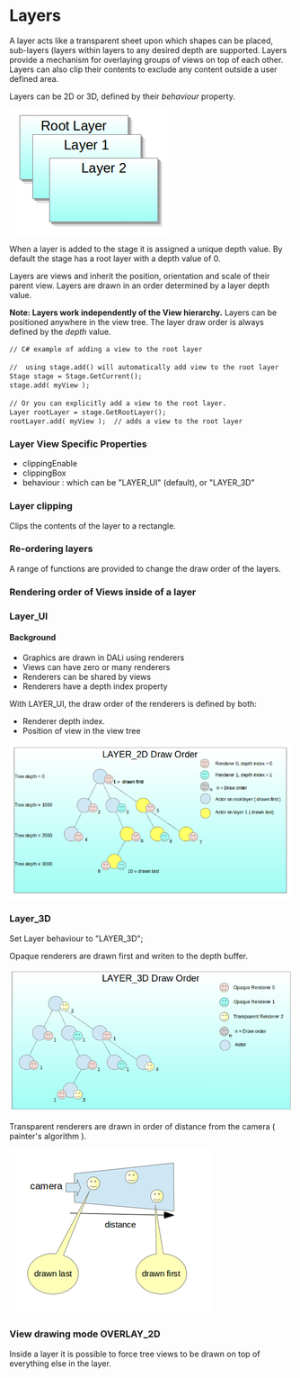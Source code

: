 # Layers

A layer acts like a transparent sheet upon which shapes can be placed, sub-layers (layers within layers to any desired depth
are supported. Layers provide a mechanism for overlaying groups of views on top of each other.
Layers can also clip their contents to exclude any content outside a user defined area.

Layers can be 2D or 3D, defined by their _behaviour_ property.
  
 ![ ](layers.png)
  
When a layer is added to the stage it is assigned a unique depth value. By default the stage has a root layer
with a depth value of 0.
  
Layers are views and inherit the position, orientation and scale of their parent view.
Layers are drawn in an order determined by a layer depth value.
 
**Note: Layers work independently of the View hierarchy.**
Layers can be positioned anywhere in the view tree. The layer draw order is always defined by the _depth_ value.

~~~{.cs}
// C# example of adding a view to the root layer

//  using stage.add() will automatically add view to the root layer
Stage stage = Stage.GetCurrent();
stage.add( myView );

// Or you can explicitly add a view to the root layer.
Layer rootLayer = stage.GetRootLayer();
rootLayer.add( myView );  // adds a view to the root layer

~~~  

### Layer View Specific Properties

 - clippingEnable
 - clippingBox
 - behaviour : which can be "LAYER_UI" (default), or "LAYER_3D"
  
### Layer clipping

Clips the contents of the layer to a rectangle.

### Re-ordering layers

A range of functions are provided to change the draw order of the layers.

### Rendering order of Views inside of a layer

### Layer_UI

#### Background

 - Graphics are drawn in DALi using renderers
 - Views can have zero or many renderers
 - Renderers can be shared by views
 - Renderers have a depth index property
  
  With LAYER_UI, the draw order of the renderers is defined by both:

 - Renderer depth index.
 - Position of view in the view tree

  
![ ](layer2d.png)
  

### Layer_3D

Set Layer behaviour to "LAYER_3D";
  
Opaque renderers are drawn first and writen to the depth buffer.
 
 ![ ](layers3d.png)

  
Transparent renderers are drawn in order of distance from the camera ( painter's algorithm ).

 ![ ](transSort.png)

  
### View drawing mode OVERLAY_2D

Inside a layer it is possible to force tree views to be drawn on top of everything else in the layer.



